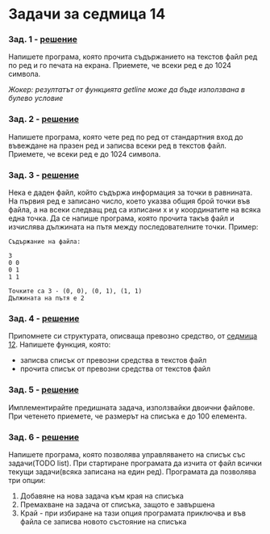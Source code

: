 # Задачи за седмица 14

### Зад. 1 - [решение](solutions/task01.cpp)

Напишете програма, която прочита съдържанието на текстов файл ред по ред и го печата на екрана. Приемете, че всеки ред е до 1024 символа. 

*Жокер: резултатът от функцията getline може да бъде използвана в булево условие*

### Зад. 2 - [решение](solutions/task02.cpp)

Напишете програма, която чете ред по ред от стандартния вход до въвеждане на празен ред и записва всеки ред в текстов файл. Приемете, че всеки ред е до 1024 символа.


### Зад. 3 - [решение](solutions/task03.cpp)

Нека е даден файл, който съдържа информация за точки в равнината. На първия ред е записано число, което указва общия брой точки във файла, а на всеки следващ ред са изписани x и y координатите на всяка една точка. Да се напише програма, която прочита такъв файл и изчислява дължината на пътя между последователните точки. Пример:

```
Съдържание на файла:

3 
0 0
0 1
1 1

Точките са 3 - (0, 0), (0, 1), (1, 1)
Дължината на пътя е 2
```

### Зад. 4 - [решение](solutions/task04.cpp)

Припомнете си структурата, описваща превозно средство, от [седмица 12](../week12/tasks.md#зад-9). Напишете функция, която:

* записва списък от превозни средства в текстов файл
* прочита списък от превозни средства от текстов файл

### Зад. 5 - [решение](solutions/task05.cpp)

Имплементирайте предишната задача, използвайки двоични файлове. При четенето приемете, че размерът на списъка е до 100 елемента.

### Зад. 6 - [решение](solutions/task06.cpp)

Напишете програма, която позволява управляването на списък със задачи(TODO list). При стартиране програмата да изчита от файл всички текущи задачи(всяка записана на един ред). Програмата да позволява три опции:

1) Добавяне на нова задача към края на списъка
2) Премахване на задача от списъка, защото е завършена
3) Край - при избиране на тази опция програмата приключва и във файла се записва новото състояние на списъка